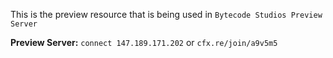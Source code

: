 This is the preview resource that is being used in `Bytecode Studios Preview Server`

**Preview Server:** `connect 147.189.171.202` or `cfx.re/join/a9v5m5`